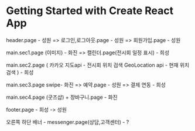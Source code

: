 # Getting Started with Create React App


header.page - 성원
  => 로그인,로그아웃.page - 성원
  => 회원가입.page - 성원

main.sec1.page (이미지) - 화진
  => 캘린더.page(전시회 일정 표시) - 희성

main.sec2.page (
  카카오 지도api - 전시회 위치 검색 
  GeoLocation api - 현재 위치 검색 ) - 희성

main.sec3.page 
  swipe- 화진
  => 예약.page - 성원
  => 결제 연동 - 희성

main.sec4.page (굿즈샵) + 장바구니.page - 화진

footer.page - 희성 -> 성원

오른쪽 하단 배너 - messenger.page(상담,고객센터) - ?